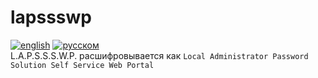 # lapssswp
[![english](https://img.shields.io/badge/read_in-english-blue.svg)](README.md)
[![русском](https://img.shields.io/badge/%D1%87%D0%B8%D1%82%D0%B0%D1%82%D1%8C_%D0%BD%D0%B0-%D1%80%D1%83%D1%81%D1%81%D0%BA%D0%BE%D0%BC-lightblue.svg)](README.ru-RU.md)  
L.A.P.S.S.S.W.P. расшифровывается как `Local Administrator Password Solution Self Service Web Portal`
